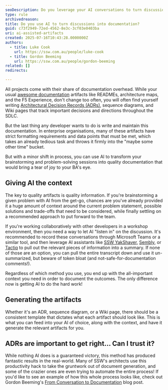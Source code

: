 ```yaml
---
seoDescription: Do you leverage your AI conversations to turn discussions into documentation?
type: rule
archivedreason:
title: Do you use AI to turn discussions into documentation?
guid: c73f2949-72ed-4562-8e3c-3cf03e0403ba
uri: ai-assisted-artifacts
created: 2025-07-16T10:43:28.0000000Z
authors:
  - title: Luke Cook
    url: https://ssw.com.au/people/luke-cook
  - title: Gordon Beeming
    url: https://ssw.com.au/people/gordon-beeming
related: []
redirects:

---
```


All projects come with their share of documentation overhead. While your usual [awesome documentation](/awesome-documentation) artifacts like READMEs, architecture maps, and the F5 Experience, don't change too often, you will often find yourself writing [Architectural Decision Records (ADRs)](/architectural-decision-records), sequence diagrams, and Wiki pages that track important decisions and directions throughout the SDLC.

But the last thing any developer wants to do is write and maintain this documentation. In enterprise organisations, many of these artifacts have strict formatting requirements and data points that must be met, which takes an already tedious task and throws it firmly into the "maybe some other time" bucket.

But with a minor shift in process, you can use AI to transform your brainstorming and problem-solving sessions into quality documentation that would bring a tear of joy to your BA's eye.

<!--endintro-->

## Giving AI the context
The key to quality artifacts is quality information. If you're brainstorming a given problem with AI from the get-go, chances are you've already provided it a huge amount of context around the current problem statement, possible solutions and trade-offs that need to be considered, while finally settling on a recommended approach to put forward to the team.

If you're working collaboratively with other developers in a workshop environment, then you need a way to let AI "listen in" on the discussion. It's recommended to record these conversations through Microsoft Teams or a similar tool, and then leverage AI assistants like [SSW YakShaver](https://yakshaver.ai), [Sembly](https://sembly.ai), or [Tactiq](https://tactiq.io/) to pull out the relevant pieces of information into a summary. If none of those are an option, you can pull the entire transcript down and use it un-summarized, but beware of token bloat (and not-safe-for-documentation comments!).

Regardless of which method you use, you end up with the all-important context you need in order to document the outcomes. The only difference now is getting AI to do the hard work!

## Generating the artifacts
Whether it's an ADR, sequence diagram, or a Wiki page, there should be a consistent template that dictates what each artifact should look like. This is what you can feed into your AI of choice, along with the context, and have it generate the relevant artifacts for you.

## ADRs are important to get right... Can I trust it?
While nothing AI does is a guaranteed victory, this method has produced fantastic results in the real-world. Many of SSW's architects use this productivity hack to take the gruntwork out of document generation, and some of the crazier ones are even trying to automate the entire process! If you'd like to see an example of how this whole process looks like, check out Gordon Beeming's [From Conversation to Documentation](https://gordonbeeming.com/blog/2025-06-26/from-conversation-to-documentation-a-modern-dev-workflow-with-ai) blog post.